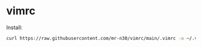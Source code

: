 # vimrc
Install:
```bash
curl https://raw.githubusercontent.com/mr-n30/vimrc/main/.vimrc -o ~/.vimrc
```

